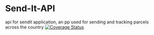 # Send-It-API
api for sendit application, an pp used for sending and tracking parcels across the country
[![Coverage Status](https://coveralls.io/repos/github/BrianSerem/Send-It-API/badge.svg?branch=ch-creation-of-.travis.yml-file-161821543)](https://coveralls.io/github/BrianSerem/Send-It-API?branch=ch-creation-of-.travis.yml-file-161821543)
